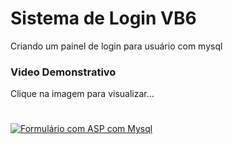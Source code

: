 # Sistema de Login VB6
Criando um painel de login para usuário com mysql

### Video Demonstrativo
Clique na imagem para visualizar...

# 
[![Formulário com ASP com Mysql](http://img.youtube.com/vi/5kYzt2MUoMU/0.jpg)](http://www.youtube.com/watch?v=5kYzt2MUoMU "Login em ASP com Mysql")



